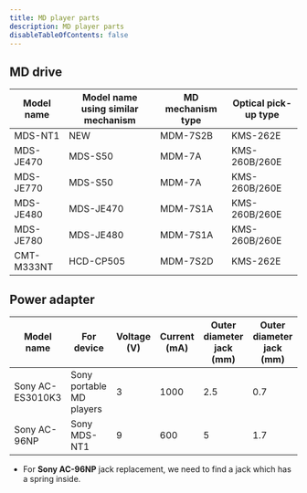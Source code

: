 ```yaml
---
title: MD player parts
description: MD player parts
disableTableOfContents: false
---
```


## MD drive

| Model name | Model name using similar mechanism | MD mechanism type | Optical pick-up type |
|------------|------------------------------------|-------------------|----------------------|
| MDS-NT1    | NEW                                | MDM-7S2B          | KMS-262E             |
| MDS-JE470  | MDS-S50                            | MDM-7A            | KMS-260B/260E        |
| MDS-JE770  | MDS-S50                            | MDM-7A            | KMS-260B/260E        |
| MDS-JE480  | MDS-JE470                          | MDM-7S1A          | KMS-260B/260E        |
| MDS-JE780  | MDS-JE480                          | MDM-7S1A          | KMS-260B/260E        |
| CMT-M333NT | HCD-CP505                          | MDM-7S2D          | KMS-262E             |


## Power adapter

| Model name       | For device               | Voltage (V) | Current (mA) | Outer diameter jack (mm) | Outer diameter jack (mm) |
|------------------|--------------------------|-------------|--------------|--------------------------|--------------------------|
| Sony AC-ES3010K3 | Sony portable MD players | 3           | 1000         | 2.5                      | 0.7                      |
| Sony AC-96NP     | Sony MDS-NT1             | 9           | 600          | 5                        | 1.7                      |

- For **Sony AC-96NP** jack replacement, we need to find a jack which has a spring inside.

